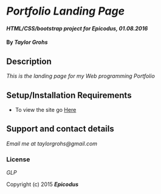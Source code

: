 # _Portfolio Landing Page_

#### _HTML/CSS/bootstrap project for Epicodus, 01.08.2016_

#### By _**Taylor Grohs**_

## Description

_This is the landing page for my Web programming Portfolio_

## Setup/Installation Requirements

* To view the site go [Here](http://taylorgrohs.github.io/portfolio)


## Support and contact details

_Email me at taylorgrohs@gmail.com_


### License

*GLP*

Copyright (c) 2015 **_Epicodus_**

